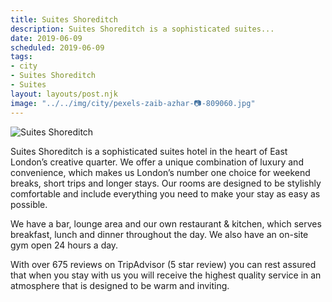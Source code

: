 ```yaml
---
title: Suites Shoreditch
description: Suites Shoreditch is a sophisticated suites...
date: 2019-06-09
scheduled: 2019-06-09
tags:
- city
- Suites Shoreditch
- Suites
layout: layouts/post.njk
image: "../../img/city/pexels-zaib-azhar-📷-809060.jpg"
---
```


![Suites Shoreditch](../../img/city/pexels-zaib-azhar-📷-809060.jpg)

Suites Shoreditch is a sophisticated suites hotel in the heart of East London’s creative quarter. We offer a unique combination of luxury and convenience, which makes us London’s number one choice for weekend breaks, short trips and longer stays. Our rooms are designed to be stylishly comfortable and include everything you need to make your stay as easy as possible.

We have a bar, lounge area and our own restaurant & kitchen, which serves breakfast, lunch and dinner throughout the day. We also have an on-site gym open 24 hours a day.

With over 675 reviews on TripAdvisor (5 star review) you can rest assured that when you stay with us you will receive the highest quality service in an atmosphere that is designed to be warm and inviting.